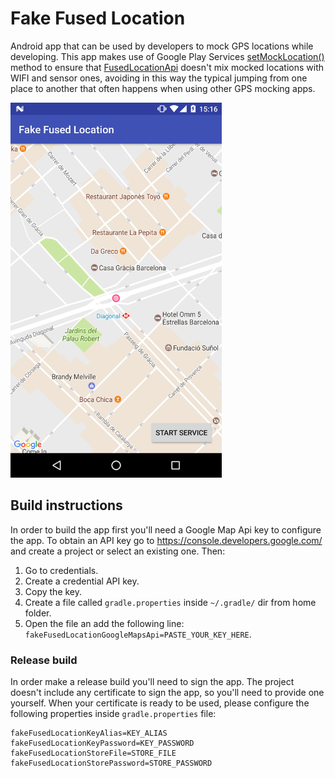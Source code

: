 # Fake Fused Location

Android app that can be used by developers to mock GPS locations while developing. This app makes use of
Google Play Services [setMockLocation()](https://developers.google.com/android/reference/com/google/android/gms/location/FusedLocationProviderApi.html#setMockLocation(com.google.android.gms.common.api.GoogleApiClient,%20android.location.Location))
method to ensure that [FusedLocationApi](https://developers.google.com/android/reference/com/google/android/gms/location/LocationServices.html#FusedLocationApi)
doesn't mix mocked locations with WIFI and sensor ones, avoiding in this way the typical jumping from
one place to another that often happens when using other GPS mocking apps.

<img src="readme-screenshot.png" height="600px" alt="App screenshot" />

## Build instructions

In order to build the app first you'll need a Google Map Api key to configure the app. To obtain an API key go to
https://console.developers.google.com/ and create a project or select an existing one. Then:

1. Go to credentials.
2. Create a credential API key.
3. Copy the key.
4. Create a file called `gradle.properties` inside `~/.gradle/` dir from home folder.
5. Open the file an add the following line: `fakeFusedLocationGoogleMapsApi=PASTE_YOUR_KEY_HERE`.

### Release build

In order make a release build you'll need to sign the app. The project doesn't include any certificate to sign
the app, so you'll need to provide one yourself. When your certificate is ready to be used, please 
configure the following properties inside `gradle.properties` file:

```
fakeFusedLocationKeyAlias=KEY_ALIAS
fakeFusedLocationKeyPassword=KEY_PASSWORD
fakeFusedLocationStoreFile=STORE_FILE
fakeFusedLocationStorePassword=STORE_PASSWORD
```

